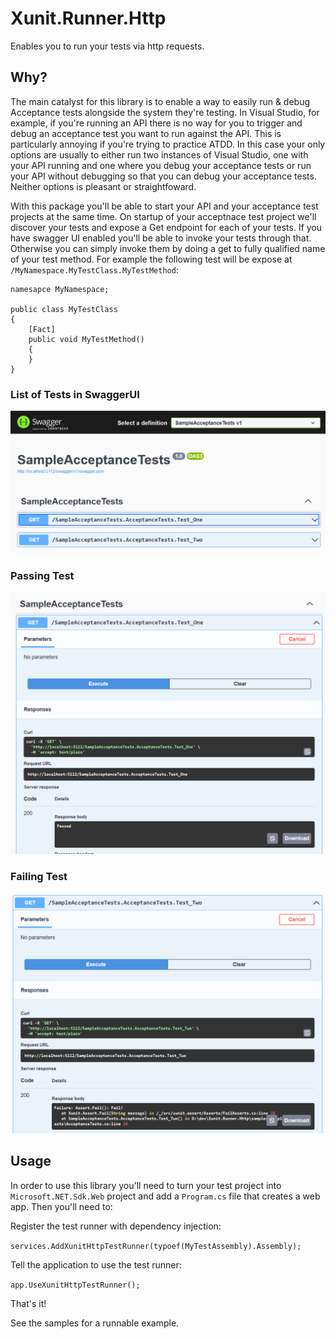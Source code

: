 # Xunit.Runner.Http
Enables you to run your tests via http requests.

## Why?
The main catalyst for this library is to enable a way to easily run & debug Acceptance tests alongside the system they're testing. In Visual Studio, for example, if you're running an API there is no way for you to trigger and debug an acceptance test you want to run against the API. This is particularly annoying if you're trying to practice ATDD. In this case your only options are usually to either run two instances of Visual Studio, one with your API running and one where you debug your acceptance tests or run your API without debugging so that you can debug your acceptance tests. Neither options is pleasant or straightfoward. 

With this package you'll be able to start your API and your acceptance test projects at the same time. On startup of your acceptnace test project we'll discover your tests and expose a Get endpoint for each of your tests. If you have swagger UI enabled you'll be able to invoke your tests through that. Otherwise you can simply invoke them by doing a get to fully qualified name of your test method. For example the following test will be expose at `/MyNamespace.MyTestClass.MyTestMethod`:

```
namesapce MyNamespace;

public class MyTestClass
{
	[Fact]
	public void MyTestMethod()
	{
	}
}
```

### List of Tests in SwaggerUI
![image info](./list_tests.png)

### Passing Test
![image info](./success.png)

### Failing Test
![image info](./failure.png)

## Usage
In order to use this library you'll need to turn your test project into `Microsoft.NET.Sdk.Web` project and add a `Program.cs` file that creates a web app. Then you'll need to:

Register the test runner with dependency injection:

`services.AddXunitHttpTestRunner(typoef(MyTestAssembly).Assembly);`

Tell the application to use the test runner:

`app.UseXunitHttpTestRunner();`

That's it! 

See the samples for a runnable example. 